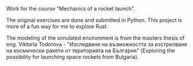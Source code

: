 Work for the course "Mechanics of a rocket launch".

The original exercises are done and submitted in Python. This project is more of a fun way for me to explore Rust.

The modeling of the simulated environment is from the masters thesis of eng. Viktoria Todorova - "Изследване на възможността за изстрелване на космически ракети от територията на България" (Exploring the possibility for launching space rockets from Bulgaria).

